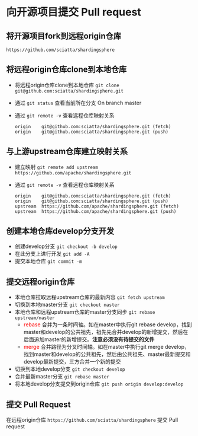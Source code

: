 # 向开源项目提交 Pull request

## 将开源项目fork到远程origin仓库

`https://github.com/sciatta/shardingsphere`



## 将远程origin仓库clone到本地仓库

- 将远程origin仓库clone到本地仓库 `git clone git@github.com:sciatta/shardingsphere.git`

- 通过 `git status` 查看当前所在分支 On branch master

- 通过 `git remote -v` 查看远程仓库映射关系

  ```shell
  origin	git@github.com:sciatta/shardingsphere.git (fetch)
  origin	git@github.com:sciatta/shardingsphere.git (push)
  ```



## 与上游upstream仓库建立映射关系

- 建立映射 `git remote add upstream https://github.com/apache/shardingsphere.git`

- 通过 `git remote -v` 查看远程仓库映射关系

  ```shell
  origin	git@github.com:sciatta/shardingsphere.git (fetch)
  origin	git@github.com:sciatta/shardingsphere.git (push)
  upstream	https://github.com/apache/shardingsphere.git (fetch)
  upstream	https://github.com/apache/shardingsphere.git (push)
  ```

  

## 创建本地仓库develop分支开发

- 创建develop分支 `git checkout -b develop`
- 在此分支上进行开发 `git add -A`
- 提交本地仓库 `git commit -m` 



## 提交远程origin仓库

- 本地仓库拉取远程upstream仓库的最新内容 `git fetch upstream`
- 切换到本地master分支 `git checkout master`
- 本地仓库和远程upstream仓库的master分支同步 `git rebase upstream/master`
  - <font color=red>rebase</font> 合并为一条时间轴。如在master中执行git rebase develop，找到master和develop的公共祖先，祖先先合并develop的新增提交，然后在后面追加master的新增提交。**注意必须没有待提交的文件**
  - <font color=red>merge</font> 合并路径为分叉时间轴。如在master中执行git merge develop，找到master和develop的公共祖先，然后由公共祖先、master最新提交和develop最新提交，三方合并一个新的提交
- 切换到本地develop分支 `git checkout develop`
- 合并最新master分支 `git rebase master` 
- 将本地develop分支提交到origin仓库 `git push origin develop:develop`



## 提交 Pull Request

在远程origin仓库 `https://github.com/sciatta/shardingsphere` 提交 Pull request